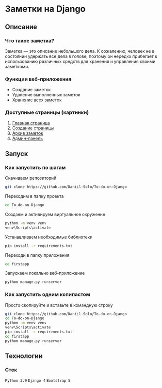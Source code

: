 # Заметки на Django

## Описание

### Что такое заметка?
Заметка — это описание небольшого дела. 
К сожалению, человек не в состоянии удержать все дела в голове, 
поэтому он нередко прибегает к использованию различных средств для
хранения и управления своими заметками.

### Функции веб-приложения
* Создание заметок
* Удаление выполненных заметок
* Хранение всех заметок  

### Доступные страницы (картинки)
1. [Главная страница](https://github.com/Daniil-Solo/To-do-on-Django/blob/master/images/screen_1.jpg)
2. [Создание страницы](https://github.com/Daniil-Solo/To-do-on-Django/blob/master/images/screen_2.jpg)
3. [Архив заметок](https://github.com/Daniil-Solo/To-do-on-Django/blob/master/images/screen_3.jpg)
4. [Админ-панель](https://github.com/Daniil-Solo/To-do-on-Django/blob/master/images/screen_4.jpg)

## Запуск
### Как запустить по шагам
Скачиваем репозиторий
```bash
git clone https://github.com/Daniil-Solo/To-do-on-Django
```
Переходим в папку проекта
```bash
cd To-do-on-Django
```
Создаем и активируем виртуальное окружение
```bash
python -m venv venv
venv\Scripts\activate
```
Устанавливаем необходимые библиотеки
```bash
pip install -r requirements.txt
```
Переходи в папку приложения
```bash
cd firstapp
```
Запускаем локально веб-приложение
```bash
python manage.py runserver
```

### Как запустить одним копипастом
Просто скопируйте и вставьте в командную строку
```bash
git clone https://github.com/Daniil-Solo/To-do-on-Django
cd To-do-on-Django
python -m venv venv
venv\Scripts\activate
pip install -r requirements.txt
cd firstapp
python manage.py runserver
```

## Технологии
### Стек
`Python 3.9`
`Django 4`
`Bootstrap 5`
